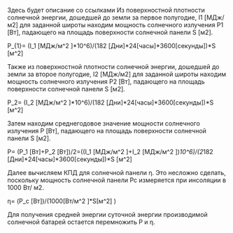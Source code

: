 Здесь будет описание со ссылками
Из поверхностной плотности солнечной энергии, дошедшей до земли за первое полугодие, I1 [МДж/м2] для заданной широты находим мощность солнечного излучения P1 [Вт], падающего на площадь поверхности солнечной панели S [м2].


P_{1}=  (I_1  [МДж/м^2 ]*10^6)/(182 [Дни]*24[часы]*3600[секунды])*S [м^2]

Также из поверхностной плотности солнечной энергии, дошедшей до земли за второе полугодие, I2 [МДж/м2] для заданной широты находим мощность солнечного излучения P2 [Вт], падающего на площадь поверхности солнечной панели S [м2].

P_2=  (I_2  [МДж/м^2 ]*10^6)/(182 [Дни]*24[часы]*3600[секунды])*S [м^2]

Затем находим среднегодовое значение мощности солнечного излучения P [Вт], падающего на площадь поверхности солнечной панели S [м2].

	
P=  (P_1  [Вт]+P_2  [Вт])/2=((I_1  [МДж/м^2 ]+I_2  [МДж/м^2 ])*10^6)/(2*182 [Дни]*24[часы]*3600[секунды])*S [м^2]

Далее вычисляем КПД для солнечной панели η. Это несложно сделать, поскольку мощность солнечной панели Pc измеряется при инсоляции в 1000 Вт/ м2.

η=  (P_c [Вт])/(1000[Вт/м^2 ]*S[м^2] )

Для получения средней энергии суточной энергии производимой солнечной батарей остается перемножить P и η.


